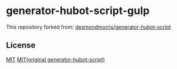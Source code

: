 # generator-hubot-script-gulp

This repository forked from: [desmondmorris/generator-hubot-script](https://github.com/desmondmorris/generator-hubot-script)

## License

[MIT](./LICENSE)
[MIT(original generator-hubot-script)](./LICENSE-generator-hubot-script)
